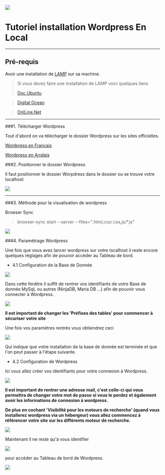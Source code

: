 ![](http://jeromemouly.com/wp-content/uploads/2016/03/svgporn-wordpress-2.png) 

# Tutoriel installation Wordpress En Local

----

## Pré-requis

Avoir une installation de [LAMP](https://doc.ubuntu-fr.org/lamp) sur sa machine.

> Si vous devez faire une installation de LAMP voici quelques liens 

> [Doc Ubuntu](https://doc.ubuntu-fr.org/lamp)

> [Digital Ocean](https://www.digitalocean.com/community/tutorials/how-to-install-linux-apache-mysql-php-lamp-stack-on-ubuntu-14-04)

> [OnlLine.Net](https://documentation.online.net/fr/serveur-dedie/tutoriel/installation-solution-lamp_apache-php-mysql)

----

###1. Télécharger Wordpress

Tout d'abord on va télécharger le dossier Wordpress sur les sites officielles.

[Wordpress en Français](https://fr.wordpress.org/)

[Wordpress en Anglais](https://wordpress.org/)


###2. Positionner le dossier Wordpress

Il faut positionner le dossier Worpdress dans le dossier ou se trouve votre localhost

![](http://jeromemouly.com/wp-content/uploads/2016/03/dossier-wordpress.png) 


----

###3. Méthode pour la visualisation de wordpress

Browser Sync

> browser-sync start --server --files="*.html,css/*.css,js/*.js"


![](http://jeromemouly.com/wp-content/uploads/2016/03/console.png)


###4.  Paramétrage Wordpress

Une fois que vous avez lancer wordpress sur votre localhost il reste encore quelques réglages afin de pouvoir accéder au Tableau de bord.


   * 4.1 Configuration de la Base de Donnée

![](http://jeromemouly.com/wp-content/uploads/2016/03/install-word.png)

Dans cette fenêtre il suffit de rentrer vos identifiants de votre Base de donnée MySqL ou autres (NinjaDB, Maria DB ...) afin de pouvoir vous connecter à Wordpress.

![](http://jeromemouly.com/wp-content/uploads/2016/03/install-Data.png)

__Il est important de changer les 'Préfixes des tables' pour commencer à sécuriser votre site__

Une fois vos paramètres rentrés vous obtiendrez ceci

![](http://jeromemouly.com/wp-content/uploads/2016/03/install-reussi.png)

Qui indique que votre installation de la base de donnée est terminée et que l'on peut passer à l'étape suivante.

   * 4.2 Configuration de Wordpress

Ici vous allez créer vos identifiants pour votre connexion à Wordpress.

![](http://jeromemouly.com/wp-content/uploads/2016/03/config-wordpress.png)

__Il est important de rentrer une adresse mail, c'est celle-ci qui vous permettra de changer votre mot de passe si vous le perdez et également avoir les informations de connexion à wordpress.__

__De plus en cochant 'Visibilité pour les moteurs de recherche' (quand vous installerez wordpress via un hébergeur) vous allez commencez à référencer votre site sur les différents moteur de recherche.__

![](http://jeromemouly.com/wp-content/uploads/2016/03/ident-word.png)

Maintenant il ne reste qu'à vous identifier

![](http://jeromemouly.com/wp-content/uploads/2016/03/connexion-word.png)

 pour accéder au Tableau de bord de Wordpress.

![](http://jeromemouly.com/wp-content/uploads/2016/03/Dashboard.png)

  